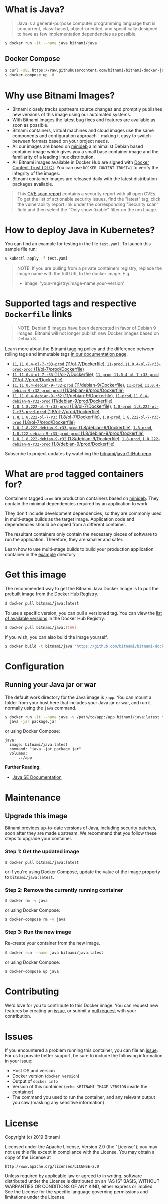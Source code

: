 # What is Java?

> Java is a general-purpose computer programming language that is concurrent, class-based, object-oriented, and specifically designed to have as few implementation dependencies as possible.

```bash
$ docker run -it --name java bitnami/java
```

## Docker Compose

```bash
$ curl -sSL https://raw.githubusercontent.com/bitnami/bitnami-docker-java/master/docker-compose.yml > docker-compose.yml
$ docker-compose up -d
```

# Why use Bitnami Images?

* Bitnami closely tracks upstream source changes and promptly publishes new versions of this image using our automated systems.
* With Bitnami images the latest bug fixes and features are available as soon as possible.
* Bitnami containers, virtual machines and cloud images use the same components and configuration approach - making it easy to switch between formats based on your project needs.
* All our images are based on [minideb](https://github.com/bitnami/minideb) a minimalist Debian based container image which gives you a small base container image and the familiarity of a leading linux distribution.
* All Bitnami images available in Docker Hub are signed with [Docker Content Trust (DTC)](https://docs.docker.com/engine/security/trust/content_trust/). You can use `DOCKER_CONTENT_TRUST=1` to verify the integrity of the images.
* Bitnami container images are released daily with the latest distribution packages available.


> This [CVE scan report](https://quay.io/repository/bitnami/java?tab=tags) contains a security report with all open CVEs. To get the list of actionable security issues, find the "latest" tag, click the vulnerability report link under the corresponding "Security scan" field and then select the "Only show fixable" filter on the next page.

# How to deploy Java in Kubernetes?

You can find an example for testing in the file `test.yaml`. To launch this sample file run:

```bash
$ kubectl apply -f test.yaml
```

> NOTE: If you are pulling from a private containers registry, replace the image name with the full URL to the docker image. E.g.
>
> - image: 'your-registry/image-name:your-version'

# Supported tags and respective `Dockerfile` links

> NOTE: Debian 8 images have been deprecated in favor of Debian 9 images. Bitnami will not longer publish new Docker images based on Debian 8.

Learn more about the Bitnami tagging policy and the difference between rolling tags and immutable tags [in our documentation page](https://docs.bitnami.com/containers/how-to/understand-rolling-tags-containers/).


- [`11`, `11.0.4-ol-7-r33-prod` (11/ol-7/Dockerfile)](https://github.com/bitnami/bitnami-docker-java/blob/11.0.4-ol-7-r33-prod/11/ol-7/Dockerfile), [`11-prod`, `11.0.4-ol-7-r33-prod-prod` (11/ol-7/prod/Dockerfile)](https://github.com/bitnami/bitnami-docker-java/blob/11.0.4-ol-7-r33-prod/11/ol-7/prod/Dockerfile)
- [`11`, `11.0.4-ol-7-r33` (11/ol-7/Dockerfile)](https://github.com/bitnami/bitnami-docker-java/blob/11.0.4-ol-7-r33/11/ol-7/Dockerfile), [`11-prod`, `11.0.4-ol-7-r33-prod` (11/ol-7/prod/Dockerfile)](https://github.com/bitnami/bitnami-docker-java/blob/11.0.4-ol-7-r33/11/ol-7/prod/Dockerfile)
- [`11`, `11.0.4-debian-9-r32-prod` (11/debian-9/Dockerfile)](https://github.com/bitnami/bitnami-docker-java/blob/11.0.4-debian-9-r32-prod/11/debian-9/Dockerfile), [`11-prod`, `11.0.4-debian-9-r32-prod-prod` (11/debian-9/prod/Dockerfile)](https://github.com/bitnami/bitnami-docker-java/blob/11.0.4-debian-9-r32-prod/11/debian-9/prod/Dockerfile)
- [`11`, `11.0.4-debian-9-r32` (11/debian-9/Dockerfile)](https://github.com/bitnami/bitnami-docker-java/blob/11.0.4-debian-9-r32/11/debian-9/Dockerfile), [`11-prod`, `11.0.4-debian-9-r32-prod` (11/debian-9/prod/Dockerfile)](https://github.com/bitnami/bitnami-docker-java/blob/11.0.4-debian-9-r32/11/debian-9/prod/Dockerfile)
- [`1.8`, `1.8.222-ol-7-r33-prod` (1.8/ol-7/Dockerfile)](https://github.com/bitnami/bitnami-docker-java/blob/1.8.222-ol-7-r33-prod/1.8/ol-7/Dockerfile), [`1.8-prod`, `1.8.222-ol-7-r33-prod-prod` (1.8/ol-7/prod/Dockerfile)](https://github.com/bitnami/bitnami-docker-java/blob/1.8.222-ol-7-r33-prod/1.8/ol-7/prod/Dockerfile)
- [`1.8`, `1.8.222-ol-7-r33` (1.8/ol-7/Dockerfile)](https://github.com/bitnami/bitnami-docker-java/blob/1.8.222-ol-7-r33/1.8/ol-7/Dockerfile), [`1.8-prod`, `1.8.222-ol-7-r33-prod` (1.8/ol-7/prod/Dockerfile)](https://github.com/bitnami/bitnami-docker-java/blob/1.8.222-ol-7-r33/1.8/ol-7/prod/Dockerfile)
- [`1.8`, `1.8.222-debian-9-r33-prod` (1.8/debian-9/Dockerfile)](https://github.com/bitnami/bitnami-docker-java/blob/1.8.222-debian-9-r33-prod/1.8/debian-9/Dockerfile), [`1.8-prod`, `1.8.222-debian-9-r33-prod-prod` (1.8/debian-9/prod/Dockerfile)](https://github.com/bitnami/bitnami-docker-java/blob/1.8.222-debian-9-r33-prod/1.8/debian-9/prod/Dockerfile)
- [`1.8`, `1.8.222-debian-9-r32` (1.8/debian-9/Dockerfile)](https://github.com/bitnami/bitnami-docker-java/blob/1.8.222-debian-9-r32/1.8/debian-9/Dockerfile), [`1.8-prod`, `1.8.222-debian-9-r32-prod` (1.8/debian-9/prod/Dockerfile)](https://github.com/bitnami/bitnami-docker-java/blob/1.8.222-debian-9-r32/1.8/debian-9/prod/Dockerfile)

Subscribe to project updates by watching the [bitnami/java GitHub repo](https://github.com/bitnami/bitnami-docker-java).

# What are `prod` tagged containers for?

Containers tagged `prod` are production containers based on [minideb](https://github.com/bitnami/minideb). They contain the minimal dependencies required by an application to work.

They don't include development dependencies, so they are commonly used in multi-stage builds as the target image. Application code and dependencies should be copied from a different container.

The resultant containers only contain the necessary pieces of software to run the application. Therefore, they are smaller and safer.

Learn how to use multi-stage builds to build your production application container in the [example](/example) directory

# Get this image

The recommended way to get the Bitnami Java Docker Image is to pull the prebuilt image from the [Docker Hub Registry](https://hub.docker.com/r/bitnami/java).

```bash
$ docker pull bitnami/java:latest
```

To use a specific version, you can pull a versioned tag. You can view the [list of available versions](https://hub.docker.com/r/bitnami/java/tags/) in the Docker Hub Registry.

```bash
$ docker pull bitnami/java:[TAG]
```

If you wish, you can also build the image yourself.

```bash
$ docker build -t bitnami/java 'https://github.com/bitnami/bitnami-docker-java.git#master:1.8/debian-9'
```

# Configuration

## Running your Java jar or war

The default work directory for the Java image is `/app`. You can mount a folder from your host here that includes your Java jar or war, and run it normally using the `java` command.

```bash
$ docker run -it --name java -v /path/to/app:/app bitnami/java:latest \
  java -jar package.jar
```

or using Docker Compose:

```
java:
  image: bitnami/java:latest
  command: "java -jar package.jar"
  volumes:
    - .:/app
```

**Further Reading:**

  - [Java SE Documentation](https://docs.oracle.com/javase/8/docs/api/)

# Maintenance

## Upgrade this image

Bitnami provides up-to-date versions of Java, including security patches, soon after they are made upstream. We recommend that you follow these steps to upgrade your container.

### Step 1: Get the updated image

```bash
$ docker pull bitnami/java:latest
```

or if you're using Docker Compose, update the value of the image property to `bitnami/java:latest`.

### Step 2: Remove the currently running container

```bash
$ docker rm -v java
```

or using Docker Compose:

```bash
$ docker-compose rm -v java
```

### Step 3: Run the new image

Re-create your container from the new image.

```bash
$ docker run --name java bitnami/java:latest
```

or using Docker Compose:

```bash
$ docker-compose up java
```

# Contributing

We'd love for you to contribute to this Docker image. You can request new features by creating an [issue](https://github.com/bitnami/bitnami-docker-java/issues), or submit a [pull request](https://github.com/bitnami/bitnami-docker-java/pulls) with your contribution.

# Issues

If you encountered a problem running this container, you can file an [issue](https://github.com/bitnami/bitnami-docker-java/issues). For us to provide better support, be sure to include the following information in your issue:

- Host OS and version
- Docker version (`docker version`)
- Output of `docker info`
- Version of this container (`echo $BITNAMI_IMAGE_VERSION` inside the container)
- The command you used to run the container, and any relevant output you saw (masking any sensitive
information)

# License

Copyright (c) 2019 Bitnami

Licensed under the Apache License, Version 2.0 (the "License");
you may not use this file except in compliance with the License.
You may obtain a copy of the License at

    http://www.apache.org/licenses/LICENSE-2.0

Unless required by applicable law or agreed to in writing, software
distributed under the License is distributed on an "AS IS" BASIS,
WITHOUT WARRANTIES OR CONDITIONS OF ANY KIND, either express or implied.
See the License for the specific language governing permissions and
limitations under the License.
